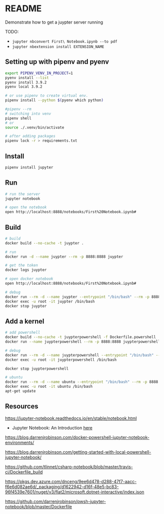 # README

Demonstrate how to get a juypter server running  

TODO:  

* ```jupyter nbconvert First\ Notebook.ipynb --to pdf```
* ```jupyter nbextension install EXTENSION_NAME```

## Setting up with pipenv and pyenv

```sh
export PIPENV_VENV_IN_PROJECT=1
pyenv install --list
pyenv install 3.9.2
pyenv local 3.9.2

# or use pipenv to create virtual env.  
pipenv install --python $(pyenv which python)        

#pipenv --rm
# switching into venv 
pipenv shell
# or
source ./.venv/bin/activate

# after adding packages
pipenv lock -r > requirements.txt  
```

## Install

```sh
pipenv install jupyter
```

## Run

```sh
# run the server
jupyter notebook

# open the notebook
open http://localhost:8888/notebooks/First%20Notebook.ipynb#
```

## Build

```sh
# build
docker build --no-cache -t juypter .

# run
docker run -d --name juypter --rm -p 8888:8888 juypter   

# get the token 
docker logs juypter

# open docker notebook
open http://localhost:8888/notebooks/First%20Notebook.ipynb#

# debug
docker run --rm -d --name juypter --entrypoint "/bin/bash" --rm -p 8888:8888 juypter -c 'sleep 10000'
docker exec -u root -it juypter /bin/bash   
docker stop juypter   
```

## Add a kernel

```sh
# add powershell
docker build --no-cache -t juypterpowershell -f Dockerfile.powershell .
docker run --name juypterpowershell --rm -p 8888:8888 juypterpowershell   

# debug
docker run --rm -d --name juypterpowershell --entrypoint "/bin/bash" --rm -p 8888:8888 juypterpowershell -c 'sleep 10000'
docker exec -u root -it juypterpowershell /bin/bash 

docker stop juypterpowershell  
```

```sh
# ubuntu
docker run --rm -d --name ubuntu --entrypoint "/bin/bash" --rm -p 8888:8888 ubuntu:20.04 -c 'sleep 10000'
docker exec -u root -it ubuntu /bin/bash 
apt-get update
```

## Resources

https://jupyter-notebook.readthedocs.io/en/stable/notebook.html
* Jupyter Notebook: An Introduction [here](https://realpython.com/jupyter-notebook-introduction/)

https://blog.darrenjrobinson.com/docker-powershell-jupyter-notebook-environments/


https://blog.darrenjrobinson.com/getting-started-with-local-powershell-jupyter-notebook/

https://github.com/tlinnet/csharp-notebook/blob/master/travis-ci/Dockerfile_build


https://pkgs.dev.azure.com/dnceng/9ee6d478-d288-47f7-aacc-f6e6d082ae6d/_packaging/d1622942-d16f-48e5-bc83-96f4539e7601/nuget/v3/flat2/microsoft.dotnet-interactive/index.json


https://github.com/darrenjrobinson/pwsh-jupyter-notebook/blob/master/Dockerfile


